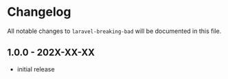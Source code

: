 # Changelog

All notable changes to `laravel-breaking-bad` will be documented in this file.

## 1.0.0 - 202X-XX-XX

- initial release
